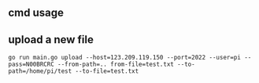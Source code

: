 ## cmd usage

## upload a new file

```
go run main.go upload --host=123.209.119.150 --port=2022 --user=pi --pass=N00BRCRC --from-path=.. from-file=test.txt --to-path=/home/pi/test --to-file=test.txt
```
